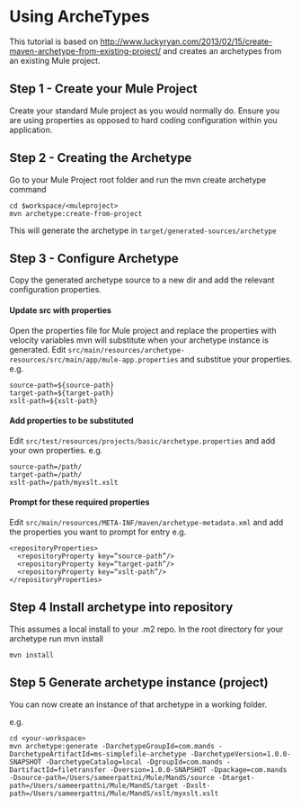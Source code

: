 # Using ArcheTypes

This tutorial is based on http://www.luckyryan.com/2013/02/15/create-maven-archetype-from-existing-project/ and creates an archetypes from an existing Mule project. 

## Step 1 - Create your Mule Project
Create your standard Mule project as you would normally do. Ensure you are using properties as opposed to hard coding configuration within you application.

## Step 2 - Creating the Archetype
Go to your Mule Project root folder and run the mvn create archetype command

````
cd $workspace/<muleproject>
mvn archetype:create-from-project
````
This will generate the archetype in `target/generated-sources/archetype` 

## Step 3 - Configure Archetype

Copy the generated archetype source to a new dir and add the relevant configuration properties.

#### Update src with properties
Open the properties file for Mule project and replace the properties with velocity variables mvn will substitute when your archetype instance is generated.
Edit `src/main/resources/archetype-resources/src/main/app/mule-app.properties` and substitue your properties.
e.g.
````
source-path=${source-path}
target-path=${target-path}
xslt-path=${xslt-path}
````

#### Add properties to be substituted
Edit `src/test/resources/projects/basic/archetype.properties` and add your own properties. 
e.g.
````
source-path=/path/
target-path=/path/
xslt-path=/path/myxslt.xslt
````

#### Prompt for these required properties 
Edit `src/main/resources/META-INF/maven/archetype-metadata.xml` and add the properties you want to prompt for entry
e.g.
````
<repositoryProperties>
  <repositoryProperty key=“source-path”/>
  <repositoryProperty key=“target-path”/>
  <repositoryProperty key=“xslt-path”/>
</repositoryProperties>
````

## Step 4 Install archetype into repository
This assumes a local install to your .m2 repo. In the root directory for your archetype run mvn install
````
mvn install
````

## Step 5 Generate archetype instance (project)
You can now create an instance of that archetype in a working folder.

e.g.
````
cd <your-workspace>
mvn archetype:generate -DarchetypeGroupId=com.mands -DarchetypeArtifactId=ms-simplefile-archetype -DarchetypeVersion=1.0.0-SNAPSHOT -DarchetypeCatalog=local -DgroupId=com.mands -DartifactId=filetransfer -Dversion=1.0.0-SNAPSHOT -Dpackage=com.mands -Dsource-path=/Users/sameerpattni/Mule/MandS/source -Dtarget-path=/Users/sameerpattni/Mule/MandS/target -Dxslt-path=/Users/sameerpattni/Mule/MandS/xslt/myxslt.xslt
````

